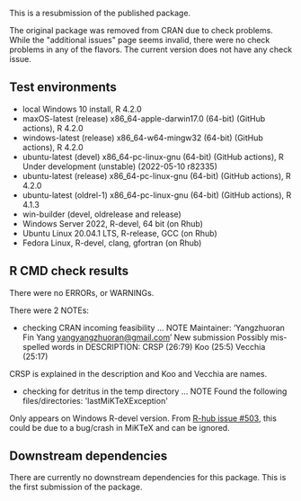 This is a resubmission of the published package. 

The original package was removed from CRAN due to check problems. While the "additional issues" page seems invalid, there were no check problems in any of the flavors. The current version does not have any check issue.



## Test environments
* local Windows 10 install, R 4.2.0
* maxOS-latest (release) x86_64-apple-darwin17.0 (64-bit) (GitHub actions), R 4.2.0
* windows-latest (release) x86_64-w64-mingw32 (64-bit) (GitHub actions), R 4.2.0
* ubuntu-latest (devel) x86_64-pc-linux-gnu (64-bit) (GitHub actions), R Under development (unstable) (2022-05-10 r82335) 
* ubuntu-latest (release) x86_64-pc-linux-gnu (64-bit) (GitHub actions), R 4.2.0
* ubuntu-latest (oldrel-1) x86_64-pc-linux-gnu (64-bit) (GitHub actions), R 4.1.3
* win-builder (devel, oldrelease and release)
* Windows Server 2022, R-devel, 64 bit (on Rhub)
* Ubuntu Linux 20.04.1 LTS, R-release, GCC (on Rhub)
*	Fedora Linux, R-devel, clang, gfortran (on Rhub)

## R CMD check results
There were no ERRORs, or WARNINGs.

There were 2 NOTEs:

* checking CRAN incoming feasibility ... NOTE
Maintainer: ‘Yangzhuoran Fin Yang <yangyangzhuoran@gmail.com>’
New submission
Possibly mis-spelled words in DESCRIPTION:
  CRSP (26:79)
  Koo (25:5)
  Vecchia (25:17)

CRSP is explained in the description and Koo and Vecchia are names.

* checking for detritus in the temp directory ... NOTE
  Found the following files/directories:
    'lastMiKTeXException'

Only appears on Windows R-devel version. 
From [R-hub issue #503](https://github.com/r-hub/rhub/issues/503), this could be due to a bug/crash in MiKTeX and can be ignored.

## Downstream dependencies

There are currently no downstream dependencies for this package.
This is the first submission of the package.